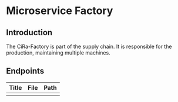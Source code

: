 # Microservice Factory

## Introduction

The CiRa-Factory is part of the supply chain. It is responsible for the production, maintaining multiple machines. 

## Endpoints

| Title | File | Path |
|-------|------|------|
|       |      |      |
